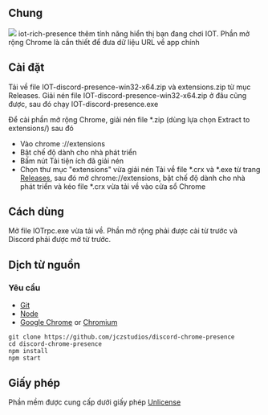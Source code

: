 ## Chung

<img src="https://cdn.discordapp.com/attachments/785144177457102881/812927114063642685/unknown.png"/>
iot-rich-presence thêm tính năng hiển thị bạn đang chơi IOT. Phần mở rộng Chrome là cần thiết để đưa dữ liệu URL về app chính

## Cài đặt
Tải về file IOT-discord-presence-win32-x64.zip và extensions.zip từ mục Releases. Giải nén file IOT-discord-presence-win32-x64.zip ở đâu cũng được, sau đó chạy IOT-discord-presence.exe

Để cài phần mở rộng Chrome, giải nén file *.zip (dùng lựa chọn Extract to extensions/) sau đó
* Vào chrome ://extensions
* Bật chế độ dành cho nhà phát triển
* Bấm nút Tải tiện ích đã giải nén
* Chọn thư mục "extensions" vừa giải nén
Tải về file *.crx và *.exe từ trang [Releases](), sau đó mở chrome://extensions, bật chế độ dành cho nhà phát triển và kéo file *.crx vừa tải về vào cửa sổ Chrome

## Cách dùng
Mở file IOTrpc.exe vừa tải về. Phần mở rộng phải được cài từ trước và Discord phải được mở từ trước.

## Dịch từ nguồn 
### Yêu cầu
* [Git](https://git-scm.com/)
* [Node](https://nodejs.org/en/)
* [Google Chrome](http://google.com/chrome) or [Chromium](https://www.chromium.org/getting-involved/download-chromium) 
```
git clone https://github.com/jczstudios/discord-chrome-presence
cd discord-chrome-presence
npm install
npm start
```

## Giấy phép
Phần mềm được cung cấp dưới giấy phép [Unlicense](http://unlicense.org/)
